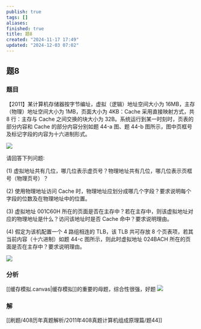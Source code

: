 ```yaml
---
publish: true
tags: []
aliases: 
finished: true
title: 题8
created: "2024-11-17 17:49"
updated: "2024-12-03 07:02"
---
```

## 题8
### 题目
【2011】某计算机存储器按字节编址，虚拟（逻辑）地址空间大小为 16MB，主存（物理）地址空间大小为 1MB，页面大小为 4KB：Cache 采用直接映射方式，共 8 行：主存与 Cache 之间交换的块大小为 32B。系统运行到某一时刻时，页表的部分内容和 Cache 的部分内容分别如题 44-a 图、题 44-b 图所示，图中页框号及标记字段的内容为十六进制形式。

![](https://img.hwenyi.live/202412021820481.webp)

请回答下列问题∶

(1) 虚拟地址共有几位，哪几位表示虚页号？物理地址共有几位，哪几位表示页框号（物理页号）？

(2) 使用物理地址访问 Cache 时，物理地址应划分成哪几个字段？要求说明每个字段的位数及在物理地址中的位置。

(3) 虚拟地址 001C60H 所在的页面是否在主存中？若在主存中，则该虚拟地址对应的物理地址是什么？访问该地址时是否 Cache 命中？要求说明理由。

(4) 假定为该机配置一个 4 路组相连的 TLB，该 TLB 共可存放 8 个页表项，若其当前内容（十六进制）如题 44-c 图所示，则此时虚拟地址 024BACH 所在的页面是否在主存中？要求说明理由。

![](https://img.hwenyi.live/202412021820482.webp)

### 分析
[[缓存模拟.canvas|缓存模拟]]的重要的母题，综合性很强，好题
![](https://img.hwenyi.live/202412031500264.webp)
### 解
[[刷题/408历年真题解析/2011年408真题计算机组成原理篇/题44]]